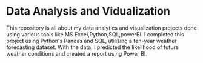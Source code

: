 # Data Analysis and Vidualization
 This repository is all about my data analytics and visualization projects done using various tools like MS Excel,Python,SQL,powerBi.
I completed this project using Python's Pandas and SQL, utilizing a ten-year weather forecasting dataset. With the data, I predicted the likelihood of future weather conditions and created a report using Power BI.
